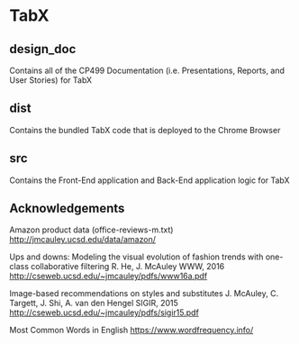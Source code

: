 # TabX

## design_doc
   Contains all of the CP499 Documentation (i.e. Presentations, Reports, and User Stories) for TabX
## dist
   Contains the bundled TabX code that is deployed to the Chrome Browser
## src
   Contains the Front-End application and Back-End application logic for TabX

## Acknowledgements 
   Amazon product data (office-reviews-m.txt) 
   http://jmcauley.ucsd.edu/data/amazon/

   Ups and downs: Modeling the visual evolution of fashion trends with one-class collaborative filtering
   R. He, J. McAuley
   WWW, 2016
   http://cseweb.ucsd.edu/~jmcauley/pdfs/www16a.pdf

   Image-based recommendations on styles and substitutes
   J. McAuley, C. Targett, J. Shi, A. van den Hengel
   SIGIR, 2015
   http://cseweb.ucsd.edu/~jmcauley/pdfs/sigir15.pdf


   Most Common Words in English
   https://www.wordfrequency.info/
